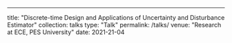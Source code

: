 ---
title: "Discrete-time Design and Applications of Uncertainty and Disturbance Estimator"
collection: talks
type: "Talk"
permalink: /talks/
venue: "Research at ECE, PES University"
date: 2021-21-04

